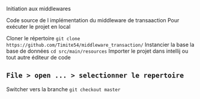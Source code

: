 Initiation aux middlewares 

Code source de l implémentation du middleware de transaaction 
Pour exécuter le projet en local

Cloner le répertoire
`git clone  https://github.com/Timite54/middleware_transaction/`
Instancier la base la base de données 
`cd src/main/resources`
Importer le projet dans intellij ou tout autre éditeur de code

## `File > open ... > selectionner le repertoire`

Switcher vers la branche 
`git checkout master`